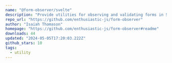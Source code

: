 ```yaml
---
name: "@form-observer/svelte"
description: "Provide utilities for observing and validating forms in Svelte."
repo_url: "https://github.com/enthusiastic-js/form-observer"
author: "Isaiah Thomason"
homepage: "https://github.com/enthusiastic-js/form-observer#readme"
downloads: 44
updated: "2024-05-05T17:20:03.222Z"
github_stars: 10
tags: 
  - utility
---
```

